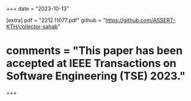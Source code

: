 +++
date = "2023-10-13"


[extra]
pdf = "2212.11077.pdf"
github = "https://github.com/ASSERT-KTH/collector-sahab"
# comments = "This paper has been accepted at IEEE Transactions on Software Engineering (TSE) 2023."
+++
